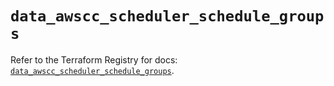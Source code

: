# `data_awscc_scheduler_schedule_groups`

Refer to the Terraform Registry for docs: [`data_awscc_scheduler_schedule_groups`](https://registry.terraform.io/providers/hashicorp/awscc/0.70.0/docs/data-sources/scheduler_schedule_groups).
